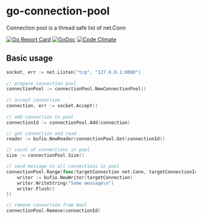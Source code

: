 # go-connection-pool

Connection pool is a thread safe list of net.Conn

[![Go Report Card](https://goreportcard.com/badge/github.com/sokil/go-connection-pool)](https://goreportcard.com/report/github.com/sokil/go-connection-pool)
[![GoDoc](https://godoc.org/github.com/sokil/go-connection-pool?status.svg)](https://godoc.org/github.com/sokil/go-connection-pool)
[![Code Climate](https://codeclimate.com/github/sokil/go-connection-pool/badges/gpa.svg)](https://codeclimate.com/github/sokil/go-connection-pool)
## Basic usage

```go
socket, err := net.Listen("tcp", "127.0.0.1:8080")
  
// prepare connection pool
connectionPool := connectionPool.NewConnectionPool()
  
// accept connection
connection, err := socket.Accept()
    
// add connection to pool
connectionId := connectionPool.Add(connection)

// get connection and read
reader := bufio.NewReader(connectionPool.Get(connectionId))

// count of connections in pool
size := connectionPool.Size()

// send message to all connections in pool
connectionPool.Range(func(targetConnection net.Conn, targetConnectionId int) {
    writer := bufio.NewWriter(targetConnection)
    writer.WriteString("Some message\n")
    writer.Flush()
})

// remove connection from bool
connectionPool.Remove(connectionId)
```
